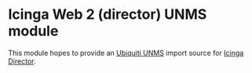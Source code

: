 Icinga Web 2 (director) UNMS module
====================================================

This module hopes to provide an [Ubiquiti UNMS](https://unms.com) import source
for [Icinga Director](https://github.com/Icinga/icingaweb2-module-director).
